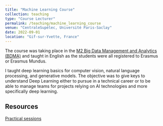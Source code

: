 ```yaml
---
title: "Machine Learning Course"
collection: teaching
type: "Course Lecturer"
permalink: /teaching/machine_learning_course
venue: "CentraleSupélec, Université Paris-Saclay"
date: 2022-09-01
location: "Gif-sur-Yvette, France"
---
```


The course was taking place in the [M2 Big Data Management and Analytics (BDMA)](https://www.universite-paris-saclay.fr/formation/master/informatique/m2-big-data-management-and-analytics-bdma) and taught in English as the students were all registered to Erasmus or Erasmus Mundus.

I taught deep learning basics for computer vision, natural language processing, and generative models. The objective was to give keys to understand Deep Learning either to pursue in a technical career or to be able to manage teams for projects relying on AI technologies and more specifically deep learning.

## Resources

[Practical sessions](https://github.com/juliendenize/m2-bdma-resources)


